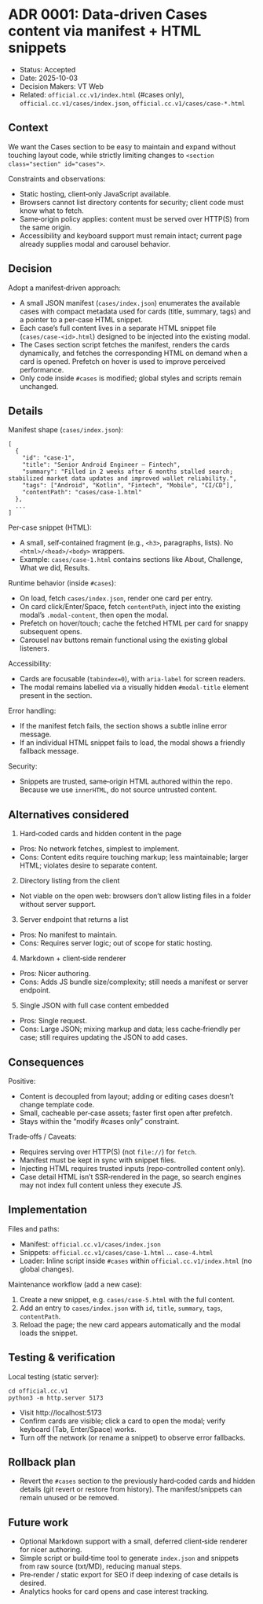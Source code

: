 # ADR 0001: Data‑driven Cases content via manifest + HTML snippets

- Status: Accepted
- Date: 2025-10-03
- Decision Makers: VT Web
- Related: `official.cc.v1/index.html` (#cases only), `official.cc.v1/cases/index.json`, `official.cc.v1/cases/case-*.html`

## Context

We want the Cases section to be easy to maintain and expand without touching layout code, while strictly limiting changes to `<section class="section" id="cases">`.

Constraints and observations:
- Static hosting, client‑only JavaScript available.
- Browsers cannot list directory contents for security; client code must know what to fetch.
- Same‑origin policy applies: content must be served over HTTP(S) from the same origin.
- Accessibility and keyboard support must remain intact; current page already supplies modal and carousel behavior.

## Decision

Adopt a manifest‑driven approach:
- A small JSON manifest (`cases/index.json`) enumerates the available cases with compact metadata used for cards (title, summary, tags) and a pointer to a per‑case HTML snippet.
- Each case’s full content lives in a separate HTML snippet file (`cases/case-<id>.html`) designed to be injected into the existing modal.
- The Cases section script fetches the manifest, renders the cards dynamically, and fetches the corresponding HTML on demand when a card is opened. Prefetch on hover is used to improve perceived performance.
- Only code inside `#cases` is modified; global styles and scripts remain unchanged.

## Details

Manifest shape (`cases/index.json`):
```
[
  {
    "id": "case-1",
    "title": "Senior Android Engineer — Fintech",
    "summary": "Filled in 2 weeks after 6 months stalled search; stabilized market data updates and improved wallet reliability.",
    "tags": ["Android", "Kotlin", "Fintech", "Mobile", "CI/CD"],
    "contentPath": "cases/case-1.html"
  },
  ...
]
```

Per‑case snippet (HTML):
- A small, self‑contained fragment (e.g., `<h3>`, paragraphs, lists). No `<html>/<head>/<body>` wrappers.
- Example: `cases/case-1.html` contains sections like About, Challenge, What we did, Results.

Runtime behavior (inside `#cases`):
- On load, fetch `cases/index.json`, render one card per entry.
- On card click/Enter/Space, fetch `contentPath`, inject into the existing modal’s `.modal-content`, then open the modal.
- Prefetch on hover/touch; cache the fetched HTML per card for snappy subsequent opens.
- Carousel nav buttons remain functional using the existing global listeners.

Accessibility:
- Cards are focusable (`tabindex=0`), with `aria-label` for screen readers.
- The modal remains labelled via a visually hidden `#modal-title` element present in the section.

Error handling:
- If the manifest fetch fails, the section shows a subtle inline error message.
- If an individual HTML snippet fails to load, the modal shows a friendly fallback message.

Security:
- Snippets are trusted, same‑origin HTML authored within the repo. Because we use `innerHTML`, do not source untrusted content.

## Alternatives considered

1) Hard‑coded cards and hidden content in the page
- Pros: No network fetches, simplest to implement.
- Cons: Content edits require touching markup; less maintainable; larger HTML; violates desire to separate content.

2) Directory listing from the client
- Not viable on the open web: browsers don’t allow listing files in a folder without server support.

3) Server endpoint that returns a list
- Pros: No manifest to maintain.
- Cons: Requires server logic; out of scope for static hosting.

4) Markdown + client‑side renderer
- Pros: Nicer authoring.
- Cons: Adds JS bundle size/complexity; still needs a manifest or server endpoint.

5) Single JSON with full case content embedded
- Pros: Single request.
- Cons: Large JSON; mixing markup and data; less cache‑friendly per case; still requires updating the JSON to add cases.

## Consequences

Positive:
- Content is decoupled from layout; adding or editing cases doesn’t change template code.
- Small, cacheable per‑case assets; faster first open after prefetch.
- Stays within the “modify #cases only” constraint.

Trade‑offs / Caveats:
- Requires serving over HTTP(S) (not `file://`) for `fetch`.
- Manifest must be kept in sync with snippet files.
- Injecting HTML requires trusted inputs (repo‑controlled content only).
- Case detail HTML isn’t SSR‑rendered in the page, so search engines may not index full content unless they execute JS.

## Implementation

Files and paths:
- Manifest: `official.cc.v1/cases/index.json`
- Snippets: `official.cc.v1/cases/case-1.html` … `case-4.html`
- Loader: Inline script inside `#cases` within `official.cc.v1/index.html` (no global changes).

Maintenance workflow (add a new case):
1) Create a new snippet, e.g. `cases/case-5.html` with the full content.
2) Add an entry to `cases/index.json` with `id`, `title`, `summary`, `tags`, `contentPath`.
3) Reload the page; the new card appears automatically and the modal loads the snippet.

## Testing & verification

Local testing (static server):
```
cd official.cc.v1
python3 -m http.server 5173
```
- Visit http://localhost:5173
- Confirm cards are visible; click a card to open the modal; verify keyboard (Tab, Enter/Space) works.
- Turn off the network (or rename a snippet) to observe error fallbacks.

## Rollback plan

- Revert the `#cases` section to the previously hard‑coded cards and hidden details (git revert or restore from history). The manifest/snippets can remain unused or be removed.

## Future work

- Optional Markdown support with a small, deferred client‑side renderer for nicer authoring.
- Simple script or build‑time tool to generate `index.json` and snippets from raw source (txt/MD), reducing manual steps.
- Pre‑render / static export for SEO if deep indexing of case details is desired.
- Analytics hooks for card opens and case interest tracking.

